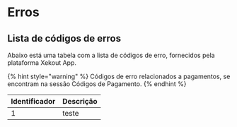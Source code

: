 # Erros

## Lista de códigos de erros

Abaixo está uma tabela com a lista de códigos de erro, fornecidos pela plataforma Xekout App.

{% hint style="warning" %}
Códigos de erro relacionados a pagamentos, se encontram na sessão Códigos de Pagamento.
{% endhint %}

| Identificador | Descrição |
| :--- | :--- |
| 1 | teste |

